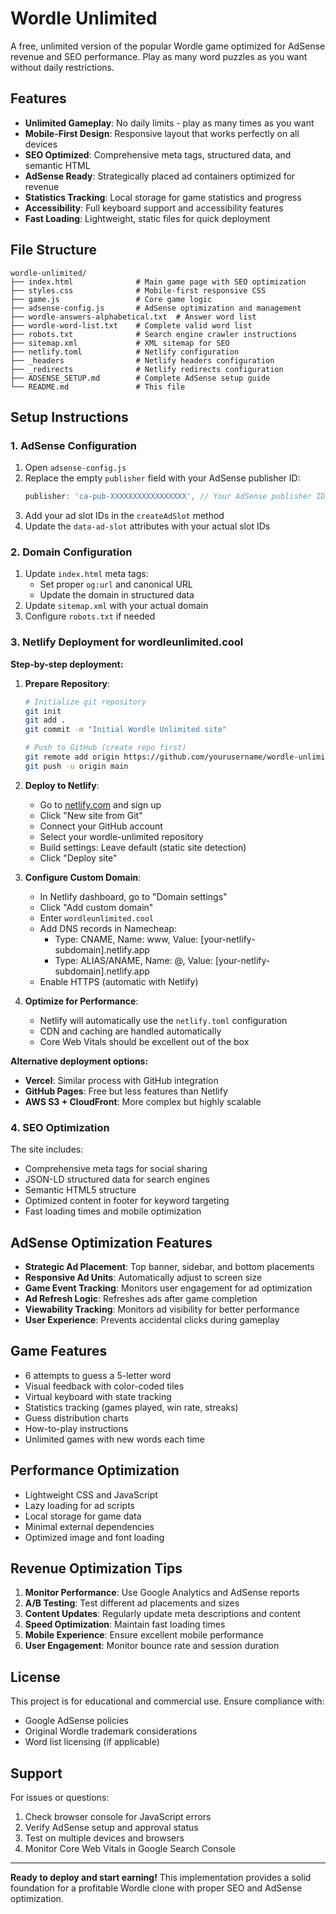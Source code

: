 # Wordle Unlimited

A free, unlimited version of the popular Wordle game optimized for AdSense revenue and SEO performance. Play as many word puzzles as you want without daily restrictions.

## Features

- **Unlimited Gameplay**: No daily limits - play as many times as you want
- **Mobile-First Design**: Responsive layout that works perfectly on all devices
- **SEO Optimized**: Comprehensive meta tags, structured data, and semantic HTML
- **AdSense Ready**: Strategically placed ad containers optimized for revenue
- **Statistics Tracking**: Local storage for game statistics and progress
- **Accessibility**: Full keyboard support and accessibility features
- **Fast Loading**: Lightweight, static files for quick deployment

## File Structure

```
wordle-unlimited/
├── index.html              # Main game page with SEO optimization
├── styles.css              # Mobile-first responsive CSS
├── game.js                 # Core game logic
├── adsense-config.js       # AdSense optimization and management
├── wordle-answers-alphabetical.txt  # Answer word list
├── wordle-word-list.txt    # Complete valid word list
├── robots.txt              # Search engine crawler instructions
├── sitemap.xml             # XML sitemap for SEO
├── netlify.toml            # Netlify configuration
├── _headers                # Netlify headers configuration
├── _redirects              # Netlify redirects configuration
├── ADSENSE_SETUP.md        # Complete AdSense setup guide
└── README.md               # This file
```

## Setup Instructions

### 1. AdSense Configuration

1. Open `adsense-config.js`
2. Replace the empty `publisher` field with your AdSense publisher ID:
   ```javascript
   publisher: 'ca-pub-XXXXXXXXXXXXXXXXX', // Your AdSense publisher ID
   ```
3. Add your ad slot IDs in the `createAdSlot` method
4. Update the `data-ad-slot` attributes with your actual slot IDs

### 2. Domain Configuration

1. Update `index.html` meta tags:
   - Set proper `og:url` and canonical URL
   - Update the domain in structured data
2. Update `sitemap.xml` with your actual domain
3. Configure `robots.txt` if needed

### 3. Netlify Deployment for wordleunlimited.cool

**Step-by-step deployment:**

1. **Prepare Repository**:
   ```bash
   # Initialize git repository
   git init
   git add .
   git commit -m "Initial Wordle Unlimited site"
   
   # Push to GitHub (create repo first)
   git remote add origin https://github.com/yourusername/wordle-unlimited.git
   git push -u origin main
   ```

2. **Deploy to Netlify**:
   - Go to [netlify.com](https://netlify.com) and sign up
   - Click "New site from Git"
   - Connect your GitHub account
   - Select your wordle-unlimited repository
   - Build settings: Leave default (static site detection)
   - Click "Deploy site"

3. **Configure Custom Domain**:
   - In Netlify dashboard, go to "Domain settings"
   - Click "Add custom domain"
   - Enter `wordleunlimited.cool`
   - Add DNS records in Namecheap:
     - Type: CNAME, Name: www, Value: [your-netlify-subdomain].netlify.app
     - Type: ALIAS/ANAME, Name: @, Value: [your-netlify-subdomain].netlify.app
   - Enable HTTPS (automatic with Netlify)

4. **Optimize for Performance**:
   - Netlify will automatically use the `netlify.toml` configuration
   - CDN and caching are handled automatically
   - Core Web Vitals should be excellent out of the box

**Alternative deployment options:**
- **Vercel**: Similar process with GitHub integration
- **GitHub Pages**: Free but less features than Netlify
- **AWS S3 + CloudFront**: More complex but highly scalable

### 4. SEO Optimization

The site includes:
- Comprehensive meta tags for social sharing
- JSON-LD structured data for search engines
- Semantic HTML5 structure
- Optimized content in footer for keyword targeting
- Fast loading times and mobile optimization

## AdSense Optimization Features

- **Strategic Ad Placement**: Top banner, sidebar, and bottom placements
- **Responsive Ad Units**: Automatically adjust to screen size
- **Game Event Tracking**: Monitors user engagement for ad optimization
- **Ad Refresh Logic**: Refreshes ads after game completion
- **Viewability Tracking**: Monitors ad visibility for better performance
- **User Experience**: Prevents accidental clicks during gameplay

## Game Features

- 6 attempts to guess a 5-letter word
- Visual feedback with color-coded tiles
- Virtual keyboard with state tracking
- Statistics tracking (games played, win rate, streaks)
- Guess distribution charts
- How-to-play instructions
- Unlimited games with new words each time

## Performance Optimization

- Lightweight CSS and JavaScript
- Lazy loading for ad scripts
- Local storage for game data
- Minimal external dependencies
- Optimized image and font loading

## Revenue Optimization Tips

1. **Monitor Performance**: Use Google Analytics and AdSense reports
2. **A/B Testing**: Test different ad placements and sizes
3. **Content Updates**: Regularly update meta descriptions and content
4. **Speed Optimization**: Maintain fast loading times
5. **Mobile Experience**: Ensure excellent mobile performance
6. **User Engagement**: Monitor bounce rate and session duration

## License

This project is for educational and commercial use. Ensure compliance with:
- Google AdSense policies
- Original Wordle trademark considerations
- Word list licensing (if applicable)

## Support

For issues or questions:
1. Check browser console for JavaScript errors
2. Verify AdSense setup and approval status
3. Test on multiple devices and browsers
4. Monitor Core Web Vitals in Google Search Console

---

**Ready to deploy and start earning!** This implementation provides a solid foundation for a profitable Wordle clone with proper SEO and AdSense optimization.